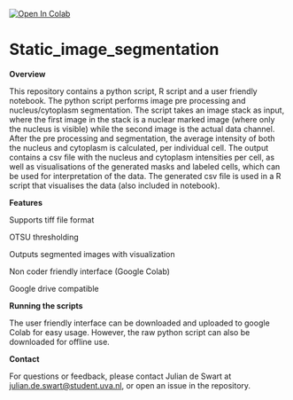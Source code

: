 [![Open In Colab](https://colab.research.google.com/assets/colab-badge.svg)](https://colab.research.google.com/github/JuliandeSwart/Static_image_segmentation/blob/main/User_friendly_Colab_interface.ipynb)


# Static_image_segmentation

**Overview**

This repository contains a python script, R script and a user friendly notebook. The python script performs image pre processing and nucleus/cytoplasm segmentation. The script takes an image stack as input, where the first image in the stack is a nuclear marked image (where only the nucleus is visible) while the second image is the actual data channel. After the pre processing and segmentation, the average intensity of both the nucleus and cytoplasm is calculated, per individual cell. The output contains a csv file with the nucleus and cytoplasm intensities per cell, as well as visualisations of the generated masks and labeled cells, which can be used for interpretation of the data. The generated csv file is used in a R script that visualises the data (also included in notebook).


**Features**

Supports tiff file format

OTSU thresholding 

Outputs segmented images with visualization

Non coder friendly interface (Google Colab)

Google drive compatible


**Running the scripts**

The user friendly interface can be downloaded and uploaded to google Colab for easy usage. However, the raw python script can also be downloaded for offline use. 


**Contact**

For questions or feedback, please contact Julian de Swart at julian.de.swart@student.uva.nl, or open an issue in the repository.


